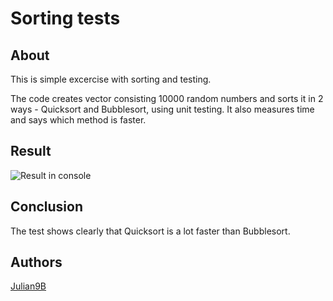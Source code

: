 # Sorting tests

## About
This is simple excercise with sorting and testing. 
 
The code creates vector consisting 10000 random numbers and sorts it in 2 ways - Quicksort and Bubblesort, using unit testing. It also measures time and says which method is faster.

## Result
![Result in console](../images/Przechwytywanie.PNG)

## Conclusion
The test shows clearly that Quicksort is a lot faster than Bubblesort.

## Authors
[Julian9B](https://github.com/Julian9B)
